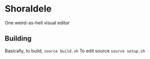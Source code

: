 # Shoraldele
One weird-as-hell visual editor
## Building
Basically, to build,
`source build.sh`
To edit source
`source setup.sh`
